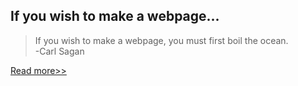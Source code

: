 If you wish to make a webpage...
--------------------------------

>  If you wish to make a webpage, you must first boil the ocean.  
>  -Carl Sagan

[Read more>>](If-you-wish-to-make-a-webpage.html)